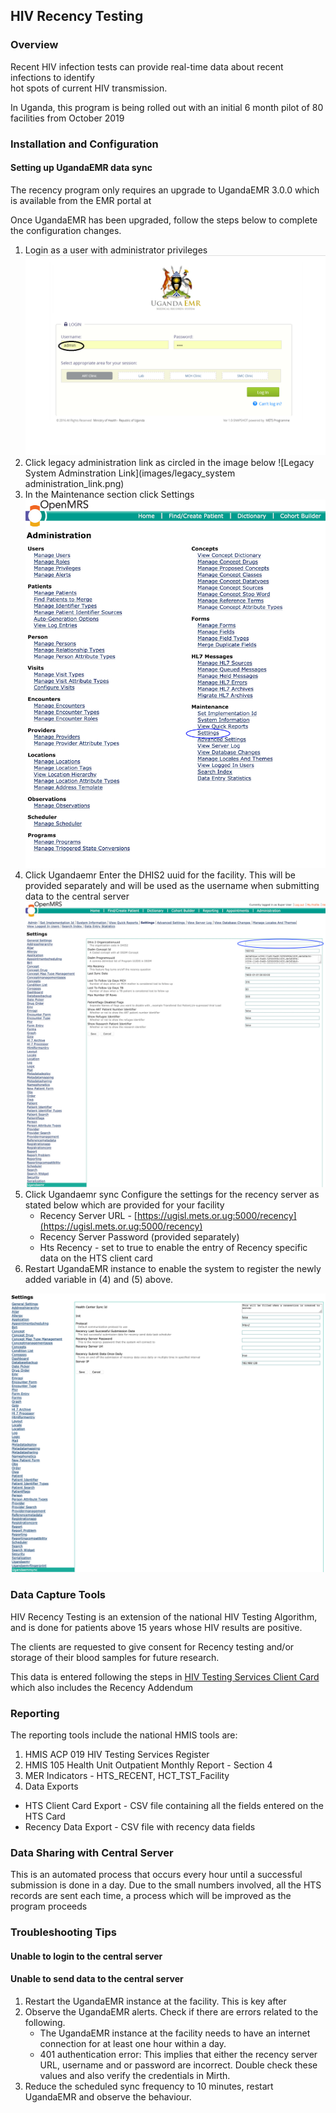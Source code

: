## HIV Recency Testing

### Overview

Recent HIV infection tests can provide real-time data about recent infections to identify  
hot spots of current HIV transmission.

In Uganda, this program is being rolled out with an initial 6 month pilot of 80 facilities from October 2019

### Installation and Configuration

#### Setting up UgandaEMR data sync

The recency program only requires an upgrade to UgandaEMR 3.0.0 which is available from the EMR portal at

Once UgandaEMR has been upgraded, follow the steps below to complete the configuration changes.

1. Login as a user with administrator privileges
   ![Login](images/log_in_as_admin_link.png)
2. Click legacy administration link as circled in the image below
   ![Legacy System Adminstration Link](images/legacy_system administration_link.png)
3. In the Maintenance section click Settings 
   ![Settings](/assets/administrator_settings.jpg)
4. Click Ugandaemr 
   Enter the DHIS2 uuid for the facility. This will be provided separately and will be used as the username when submitting data to the central server
   ![DHIS2 setting](/assets/settings_ugandaemr.jpg) 
5. Click Ugandaemr sync 
   Configure the settings for the recency server as stated below which are provided for your facility 
   * Recency Server URL - [https://ugisl.mets.or.ug:5000/recency](https://ugisl.mets.or.ug:5000/recency)
   * Recency Server Password \(provided separately\)
   * Hts Recency - set to true to enable the entry of Recency specific data on the HTS client card 
6. Restart UgandaEMR instance to enable the system to register the newly added variable in \(4\) and \(5\) above.

![Recency Settings](/assets/settings_ugandaemr_sync.png)

### Data Capture Tools

HIV Recency Testing is an extension of the national HIV Testing Algorithm, and is done for patients above 15 years whose HIV results are positive.

The clients are requested to give consent for Recency testing and/or storage of their blood samples for future research.

This data is entered following the steps in [HIV Testing Services Client Card](/htc_card.md) which also includes the Recency Addendum

### Reporting

The reporting tools include the national HMIS tools are:  
1. HMIS ACP 019 HIV Testing Services Register  
2. HMIS 105 Health Unit Outpatient Monthly Report - Section 4  
3. MER Indicators - HTS\_RECENT, HCT\_TST\_Facility  
4. Data Exports

* HTS Client Card Export - CSV file containing all the fields entered on the HTS Card 
* Recency Data Export - CSV file with recency data fields 

### Data Sharing with Central Server

This is an automated process that occurs every hour until a successful submission is done in a day. Due to the small numbers involved, all the HTS records are sent each time, a process which will be improved as the program proceeds

### Troubleshooting Tips

#### Unable to login to the central server

#### Unable to send data to the central server

1. Restart the UgandaEMR instance at the facility. This is key after 
2. Observe the UgandaEMR alerts. Check if there are errors related to the following.
   * The UgandaEMR instance at the facility needs to have an internet connection for at least one hour within a day. 
   * 401 authentication error: This implies that either the recency server URL, username and or password are incorrect. Double check these values and also verify the credentials in Mirth.
3. Reduce the scheduled sync frequency to 10 minutes, restart UgandaEMR and observe the behaviour.



